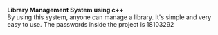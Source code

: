 <b>Library Management System using c++</b><br>
By using this system, anyone can manage a library. It's simple and very easy to use. The passwords inside the project is 18103292
